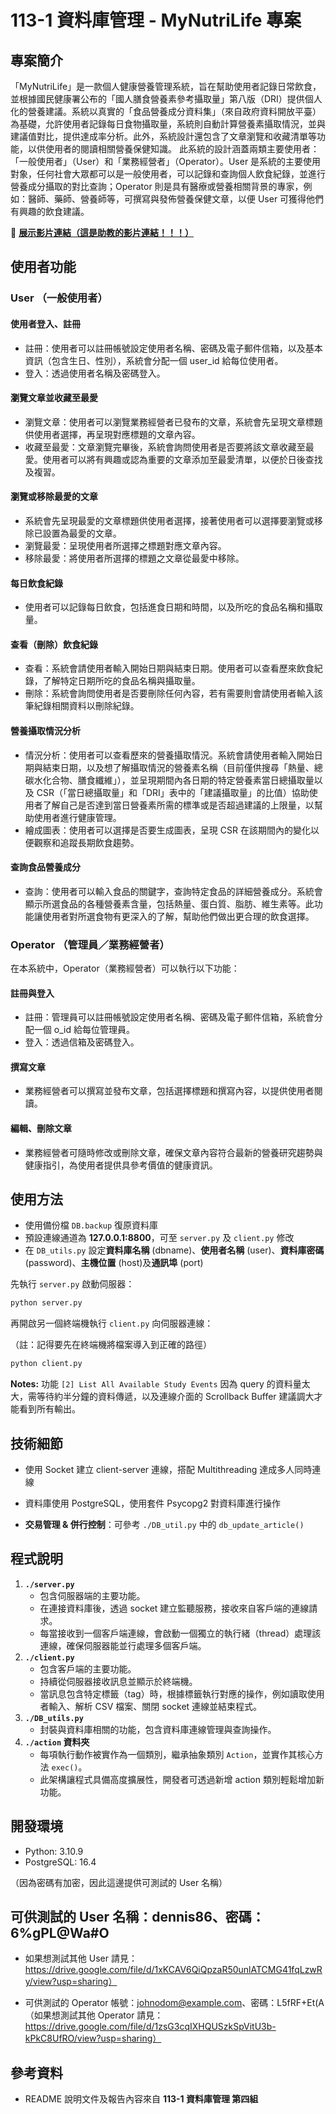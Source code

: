 # 113-1 資料庫管理 - MyNutriLife 專案

## 專案簡介

「MyNutriLife」是一款個人健康營養管理系統，旨在幫助使用者記錄日常飲食，並根據國民健康署公布的「國人膳食營養素參考攝取量」第八版（DRI）提供個人化的營養建議。系統以真實的「食品營養成分資料集」（來自政府資料開放平臺）為基礎，允許使用者記錄每日食物攝取量，系統則自動計算營養素攝取情況，並與建議值對比，提供達成率分析。此外，系統設計還包含了文章瀏覽和收藏清單等功能，以供使用者的閱讀相關營養保健知識。
此系統的設計涵蓋兩類主要使用者：「一般使用者」（User）和「業務經營者」（Operator）。User 是系統的主要使用對象，任何社會大眾都可以是一般使用者，可以記錄和查詢個人飲食紀錄，並進行營養成分攝取的對比查詢；Operator 則是具有醫療或營養相關背景的專家，例如：醫師、藥師、營養師等，可撰寫與發佈營養保健文章，以便 User 可獲得他們有興趣的飲食建議。

:link: **[展示影片連結（這是助教的影片連結！！！）](https://youtu.be/YG6_KMKiZ4s)**

## 使用者功能

### User （一般使用者）

#### 使用者登入、註冊

- 註冊：使用者可以註冊帳號設定使用者名稱、密碼及電子郵件信箱，以及基本資訊（包含生日、性別），系統會分配一個 user_id 給每位使用者。
- 登入：透過使用者名稱及密碼登入。

#### 瀏覽文章並收藏至最愛

- 瀏覽文章：使用者可以瀏覽業務經營者已發布的文章，系統會先呈現文章標題供使用者選擇，再呈現對應標題的文章內容。
- 收藏至最愛：文章瀏覽完畢後，系統會詢問使用者是否要將該文章收藏至最愛。使用者可以將有興趣或認為重要的文章添加至最愛清單，以便於日後查找及複習。

#### 瀏覽或移除最愛的文章

- 系統會先呈現最愛的文章標題供使用者選擇，接著使用者可以選擇要瀏覽或移除已設置為最愛的文章。
- 瀏覽最愛：呈現使用者所選擇之標題對應文章內容。
- 移除最愛：將使用者所選擇的標題之文章從最愛中移除。

#### 每日飲食紀錄

- 使用者可以記錄每日飲食，包括進食日期和時間，以及所吃的食品名稱和攝取量。

#### 查看（刪除）飲食紀錄

- 查看：系統會請使用者輸入開始日期與結束日期。使用者可以查看歷來飲食紀錄，了解特定日期所吃的食品名稱與攝取量。
- 刪除：系統會詢問使用者是否要刪除任何內容，若有需要則會請使用者輸入該筆紀錄相關資料以刪除紀錄。

#### 營養攝取情況分析

- 情況分析：使用者可以查看歷來的營養攝取情況。系統會請使用者輸入開始日期與結束日期，以及想了解攝取情況的營養素名稱（目前僅供搜尋「熱量、總碳水化合物、膳食纖維」），並呈現期間內各日期的特定營養素當日總攝取量以及 CSR（「當日總攝取量」和「DRI」表中的「建議攝取量」的比值）協助使用者了解自己是否達到當日營養素所需的標準或是否超過建議的上限量，以幫助使用者進行健康管理。
- 繪成圖表：使用者可以選擇是否要生成圖表，呈現 CSR 在該期間內的變化以便觀察和追蹤長期飲食趨勢。

#### 查詢食品營養成分

- 查詢：使用者可以輸入食品的關鍵字，查詢特定食品的詳細營養成分。系統會顯示所選食品的各種營養素含量，包括熱量、蛋白質、脂肪、維生素等。此功能讓使用者對所選食物有更深入的了解，幫助他們做出更合理的飲食選擇。

### Operator （管理員／業務經營者）

在本系統中，Operator（業務經營者）可以執行以下功能：

#### 註冊與登入

- 註冊：管理員可以註冊帳號設定使用者名稱、密碼及電子郵件信箱，系統會分配一個 o_id 給每位管理員。
- 登入：透過信箱及密碼登入。

#### 撰寫文章

- 業務經營者可以撰寫並發布文章，包括選擇標題和撰寫內容，以提供使用者閱讀。

#### 編輯、刪除文章

- 業務經營者可隨時修改或刪除文章，確保文章內容符合最新的營養研究趨勢與健康指引，為使用者提供具參考價值的健康資訊。

## 使用方法

- 使用備份檔 `DB.backup` 復原資料庫
- 預設連線通道為 **127.0.0.1:8800**，可至 `server.py` 及 `client.py` 修改
- 在 `DB_utils.py` 設定**資料庫名稱** (dbname)、**使用者名稱** (user)、**資料庫密碼** (password)、**主機位置** (host)及**通訊埠** (port)

先執行 `server.py` 啟動伺服器：

```bash
python server.py
```

再開啟另一個終端機執行 `client.py` 向伺服器連線：

（註：記得要先在終端機將檔案導入到正確的路徑）

```bash
python client.py
```

**Notes:** 功能 `[2] List All Available Study Events` 因為 query 的資料量太大，需等待約半分鐘的資料傳遞，以及連線介面的 Scrollback Buffer 建議調大才能看到所有輸出。

## 技術細節

- 使用 Socket 建立 client-server 連線，搭配 Multithreading 達成多人同時連線

- 資料庫使用 PostgreSQL，使用套件 Psycopg2 對資料庫進行操作

- **交易管理 & 併行控制**：可參考 `./DB_util.py` 中的 `db_update_article()`

## 程式說明

1. **`./server.py`**
   - 包含伺服器端的主要功能。
   - 在連接資料庫後，透過 socket 建立監聽服務，接收來自客戶端的連線請求。
   - 每當接收到一個客戶端連線，會啟動一個獨立的執行緒（thread）處理該連線，確保伺服器能並行處理多個客戶端。
2. **`./client.py`**
   - 包含客戶端的主要功能。
   - 持續從伺服器接收訊息並顯示於終端機。
   - 當訊息包含特定標籤（tag）時，根據標籤執行對應的操作，例如讀取使用者輸入、解析 CSV 檔案、關閉 socket 連線並結束程式。
3. **`./DB_utils.py`**
   - 封裝與資料庫相關的功能，包含資料庫連線管理與查詢操作。
4. **`./action` 資料夾**
   - 每項執行動作被實作為一個類別，繼承抽象類別 `Action`，並實作其核心方法 `exec()`。
   - 此架構讓程式具備高度擴展性，開發者可透過新增 action 類別輕鬆增加新功能。

## 開發環境

- Python: 3.10.9
- PostgreSQL: 16.4

（因為密碼有加密，因此這邊提供可測試的 User 名稱）

## 可供測試的 User 名稱：dennis86、密碼：6%gPL@Wa#O

- 如果想測試其他 User 請見：https://drive.google.com/file/d/1xKCAV6QiQpzaR50unlATCMG41fqLzwRy/view?usp=sharing）

- 可供測試的 Operator 帳號：johnodom@example.com、密碼：L5fRF+Et(A
  （如果想測試其他 Operator 請見：https://drive.google.com/file/d/1zsG3cqIXHQUSzkSpVitU3b-kPkC8UfRO/view?usp=sharing）

## 參考資料

- README 說明文件及報告內容來自 **113-1 資料庫管理 第四組**
